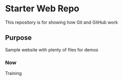 # Starter Web Repo

This repository is for showing how Git and GitHub work

## Purpose

Sample website with plenty of files for demos

### Now
Training
